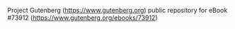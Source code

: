 Project Gutenberg (https://www.gutenberg.org) public repository for eBook #73912 (https://www.gutenberg.org/ebooks/73912)
